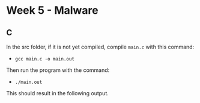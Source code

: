 # Week 5 - Malware

## C

In the src folder, if it is not yet compiled, compile `main.c` with this command:

- `gcc main.c -o main.out`

Then run the program with the command:

- `./main.out`

This should result in the following output.

```text

```
